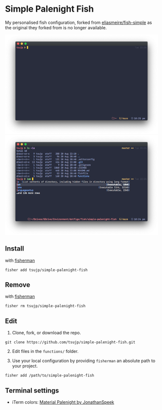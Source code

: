 # Simple Palenight Fish

My personalised fish configuration, forked from [eliasmeire/fish-simple](https://github.com/eliasmeire/fish-simple) as the original they forked from is no longer available.

![home](https://raw.githubusercontent.com/tsujp/simple-palenight-fish/assets/home.png)
![expanded](https://raw.githubusercontent.com/tsujp/simple-palenight-fish/assets/in-repo-expanded.png)

## Install

with [fisherman]

```
fisher add tsujp/simple-palenight-fish
```

## Remove

with [fisherman]

```
fisher rm tsujp/simple-palenight-fish
```

## Edit

1. Clone, fork, or download the repo.
```
git clone https://github.com/tsujp/simple-palenight-fish.git
```

2. Edit files in the `functions/` folder.

3. Use your local configuration by providing `fisherman` an absolute path to your project.
```
fisher add /path/to/simple-palenight-fish
```

## Terminal settings

- iTerm colors: [Material Palenight by JonathanSpeek](https://github.com/JonathanSpeek/palenight-iterm2)

[fisherman]: https://github.com/fisherman/fisherman
